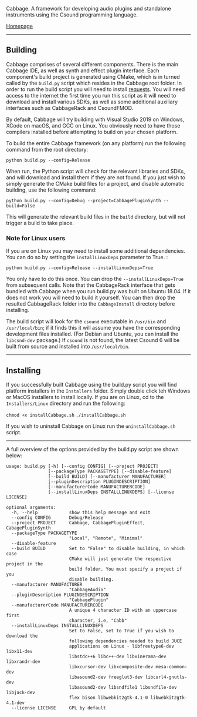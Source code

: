 
Cabbage. A framework for developing audio plugins and standalone instruments using the Csound programming language.  

[Homepage](http://cabbageaudio.com)

_______

## Building

Cabbage comprises of several different components. There is the main Cabbage IDE, as well as synth and effect plugin interface. Each component's build project is generated using CMake, which is in turned called by the `build.py` script which resides in the Cabbage root folder. In order to run the build script you will need to install [requests](https://pypi.org/project/requests/). You will need access to the internet the first time you run this script as it will need to download and install various SDKs, as well as some additional auxiliary interfaces such as CabbageRack and CsoundFMOD. 

By default, Cabbage will try building with Visual Studio 2019 on Windows, XCode on macOS, and GCC on Linux. You obviously need to have those compilers installed before attempting to build on your chosen platform.

To build the entire Cabbage framework (on any platform) run the following command from the root directory:

`python build.py --config=Release`

When run, the Python script will check for the relevant libraries and SDKs, and will download and install them if they are not found. If you just wish to simply generate the CMake build files for a project, and disable automatic building, use the following command:

`python build.py --config=Debug --project=CabbagePluginSynth --build=False`

This will generate the relevant build files in the `build` directory, but will not trigger a build to take place.

### Note for Linux users

If you are on Linux you may need to install some additional dependencies. You can do so by setting the `installLinuxDeps` parameter to True. :

`python build.py --config=Release --installLinuxDeps=True`

You only have to do this once. You can drop the `--installLinuxDeps=True` from subsequent calls. Note that the CabbageRack interface that gets bundled with Cabbage when you run build.py was built on Ubuntu 18.04. If it does not work you will need to build it yourself. You can then drop the resulted CabbageRack folder into the `CabbageInstall` directory before installing.

The build script will look for the `csound` executable in `/usr/bin` and `/usr/local/bin`; if it finds this it will assume you have the corresponding development files installed.
(For Debian and Ubuntu, you can install the `libcsnd-dev` package.) If `csound` is not found, the latest Csound 6 will be built from source and installed into `/usr/local/bin`.

_______

## Installing

If you successfully built Cabbage using the build.py script you will find platform installers in the `Installers` folder. Simply double click teh Windows or MacOS installers to install locally. If you are on Linux, cd to the `Installers/Linux` directory and run the following:

`chmod +x installCabbage.sh`
`./installCabbage.sh`

If you wish to uninstall Cabbage on Linux run the `uninstallCabbage.sh` script. 

_______

A full overview of the options provided by the build.py script are shown below:

```
usage: build.py [-h] [--config CONFIG] [--project PROJECT]
                [--packageType PACKAGETYPE] [--disable-feature]
                [--build BUILD] [--manufacturer MANUFACTURER]
                [--pluginDescription PLUGINDESCRIPTION]
                [--manufacturerCode MANUFACTURERCODE]
                [--installLinuxDeps INSTALLLINUXDEPS] [--license LICENSE]

optional arguments:
  -h, --help            show this help message and exit
  --config CONFIG       Debug/Release
  --project PROJECT     Cabbage, CabbagePluginEffect, CabagePluginSynth
  --packageType PACKAGETYPE
                        "Local", "Remote", "Minimal"
  --disable-feature
  --build BUILD         Set to "False" to disable building, in which case
                        CMake will just generate the respective project in the
                        build folder. You must specify a project if you
                        disable building.
  --manufacturer MANUFACTURER
                        "CabbageAudio"
  --pluginDescription PLUGINDESCRIPTION
                        "CabbagePlugin"
  --manufacturerCode MANUFACTURERCODE
                        A unique 4 character ID with an uppercase first
                        character, i.e, "Cabb"
  --installLinuxDeps INSTALLLINUXDEPS
                        Set to False, set to True if you wish to download the
                        following dependencies needed to build JUCE
                        applications on Linux - libfreetype6-dev libx11-dev
                        libstdc++6 libc++-dev libxinerama-dev libxrandr-dev
                        libxcursor-dev libxcomposite-dev mesa-common-dev
                        libasound2-dev freeglut3-dev libcurl4-gnutls-dev
                        libasound2-dev libsndfile1 libsndfile-dev libjack-dev
                        flex bison libwebkit2gtk-4.1-0 libwebkit2gtk-4.1-dev
  --license LICENSE     GPL by default
```
